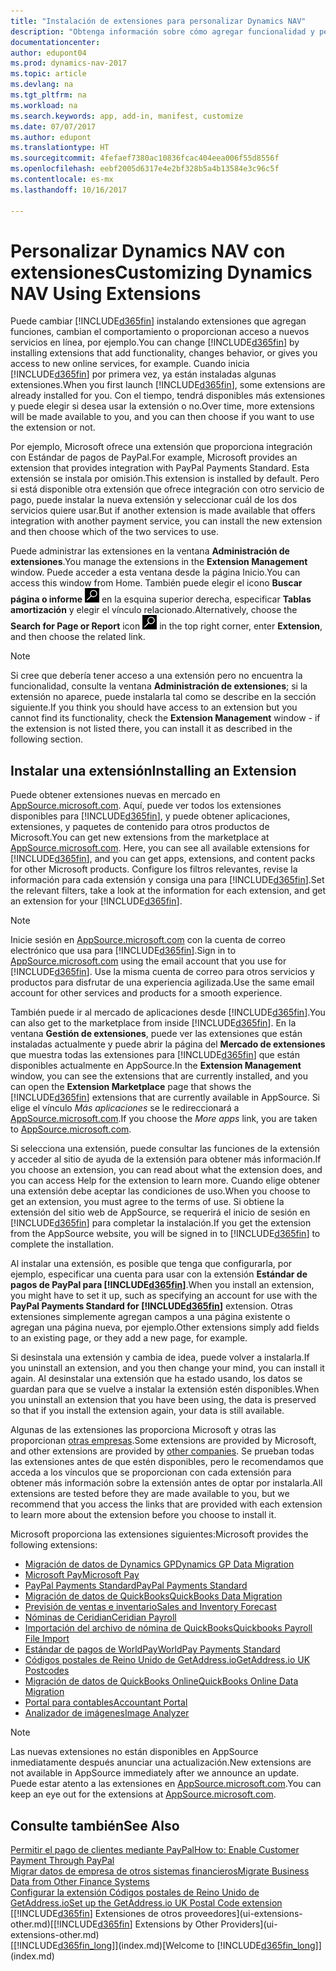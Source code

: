 ```yaml
---
title: "Instalación de extensiones para personalizar Dynamics NAV"
description: "Obtenga información sobre cómo agregar funcionalidad y personalizar Dynamics NAV mediante la instalación de extensiones."
documentationcenter: 
author: edupont04
ms.prod: dynamics-nav-2017
ms.topic: article
ms.devlang: na
ms.tgt_pltfrm: na
ms.workload: na
ms.search.keywords: app, add-in, manifest, customize
ms.date: 07/07/2017
ms.author: edupont
ms.translationtype: HT
ms.sourcegitcommit: 4fefaef7380ac10836fcac404eea006f55d8556f
ms.openlocfilehash: eebf2005d6317e4e2bf328b5a4b13584e3c96c5f
ms.contentlocale: es-mx
ms.lasthandoff: 10/16/2017

---
```

# <a name="customizing-dynamics-nav-using-extensions"></a><span data-ttu-id="15446-103">Personalizar Dynamics NAV con extensiones</span><span class="sxs-lookup"><span data-stu-id="15446-103">Customizing Dynamics NAV Using Extensions</span></span>
<span data-ttu-id="15446-104">Puede cambiar [!INCLUDE[d365fin](includes/d365fin_md.md)] instalando extensiones que agregan funciones, cambian el comportamiento o proporcionan acceso a nuevos servicios en línea, por ejemplo.</span><span class="sxs-lookup"><span data-stu-id="15446-104">You can change [!INCLUDE[d365fin](includes/d365fin_md.md)] by installing extensions that add functionality, changes behavior, or gives you access to new online services, for example.</span></span>
<span data-ttu-id="15446-105">Cuando inicia [!INCLUDE[d365fin](includes/d365fin_md.md)] por primera vez, ya están instaladas algunas extensiones.</span><span class="sxs-lookup"><span data-stu-id="15446-105">When you first launch [!INCLUDE[d365fin](includes/d365fin_md.md)], some extensions are already installed for you.</span></span> <span data-ttu-id="15446-106">Con el tiempo, tendrá disponibles más extensiones y puede elegir si desea usar la extensión o no.</span><span class="sxs-lookup"><span data-stu-id="15446-106">Over time, more extensions will be made available to you, and you can then choose if you want to use the extension or not.</span></span>

<span data-ttu-id="15446-107">Por ejemplo, Microsoft ofrece una extensión que proporciona integración con Estándar de pagos de PayPal.</span><span class="sxs-lookup"><span data-stu-id="15446-107">For example, Microsoft provides an extension that provides integration with PayPal Payments Standard.</span></span> <span data-ttu-id="15446-108">Esta extensión se instala por omisión.</span><span class="sxs-lookup"><span data-stu-id="15446-108">This extension is installed by default.</span></span>
<span data-ttu-id="15446-109">Pero si está disponible otra extensión que ofrece integración con otro servicio de pago, puede instalar la nueva extensión y seleccionar cuál de los dos servicios quiere usar.</span><span class="sxs-lookup"><span data-stu-id="15446-109">But if another extension is made available that offers integration with another payment service, you can install the new extension and then choose which of the two services to use.</span></span>  

<span data-ttu-id="15446-110">Puede administrar las extensiones en la ventana **Administración de extensiones**.</span><span class="sxs-lookup"><span data-stu-id="15446-110">You manage the extensions in the **Extension Management** window.</span></span> <span data-ttu-id="15446-111">Puede acceder a esta ventana desde la página Inicio.</span><span class="sxs-lookup"><span data-stu-id="15446-111">You can access this window from Home.</span></span> <span data-ttu-id="15446-112">También puede elegir el icono **Buscar página o informe** ![Buscar página o informe](media/ui-search/search_small.png "Icono Buscar página o informe") en la esquina superior derecha, especificar **Tablas amortización** y elegir el vínculo relacionado.</span><span class="sxs-lookup"><span data-stu-id="15446-112">Alternatively, choose the **Search for Page or Report** icon ![Search for Page or Report](media/ui-search/search_small.png "Search for Page or Report icon") in the top right corner, enter **Extension**, and then choose the related link.</span></span>  

> [!NOTE]  
>   <span data-ttu-id="15446-113">Si cree que debería tener acceso a una extensión pero no encuentra la funcionalidad, consulte la ventana **Administración de extensiones**; si la extensión no aparece, puede instalarla tal como se describe en la sección siguiente.</span><span class="sxs-lookup"><span data-stu-id="15446-113">If you think you should have access to an extension but you cannot find its functionality, check the **Extension Management** window - if the extension is not listed there, you can install it as described in the following section.</span></span>  

## <a name="installing-an-extension"></a><span data-ttu-id="15446-114">Instalar una extensión</span><span class="sxs-lookup"><span data-stu-id="15446-114">Installing an Extension</span></span>
<span data-ttu-id="15446-115">Puede obtener extensiones nuevas en mercado en [AppSource.microsoft.com](https://appsource.microsoft.com/en-us/marketplace/apps?product=dynamics-365%3Bdynamics-365-for-financials&page=1). Aquí, puede ver todos los extensiones disponibles para [!INCLUDE[d365fin](includes/d365fin_md.md)], y puede obtener aplicaciones, extensiones, y paquetes de contenido para otros productos de Microsoft.</span><span class="sxs-lookup"><span data-stu-id="15446-115">You can get new extensions from the marketplace at [AppSource.microsoft.com](https://appsource.microsoft.com/en-us/marketplace/apps?product=dynamics-365%3Bdynamics-365-for-financials&page=1). Here, you can see all available extensions for [!INCLUDE[d365fin](includes/d365fin_md.md)], and you can get apps, extensions, and content packs for other Microsoft products.</span></span> <span data-ttu-id="15446-116">Configure los filtros relevantes, revise la información para cada extensión y consiga una para [!INCLUDE[d365fin](includes/d365fin_md.md)].</span><span class="sxs-lookup"><span data-stu-id="15446-116">Set the relevant filters, take a look at the information for each extension, and get an extension for your [!INCLUDE[d365fin](includes/d365fin_md.md)].</span></span>  
> [!NOTE]  
>   <span data-ttu-id="15446-117">Inicie sesión en [AppSource.microsoft.com](https://appsource.microsoft.com/) con la cuenta de correo electrónico que usa para [!INCLUDE[d365fin](includes/d365fin_md.md)].</span><span class="sxs-lookup"><span data-stu-id="15446-117">Sign in to [AppSource.microsoft.com](https://appsource.microsoft.com/) using the email account that you use for [!INCLUDE[d365fin](includes/d365fin_md.md)].</span></span> <span data-ttu-id="15446-118">Use la misma cuenta de correo para otros servicios y productos para disfrutar de una experiencia agilizada.</span><span class="sxs-lookup"><span data-stu-id="15446-118">Use the same email account for other services and products for a smooth experience.</span></span>  

<span data-ttu-id="15446-119">También puede ir al mercado de aplicaciones desde [!INCLUDE[d365fin](includes/d365fin_md.md)].</span><span class="sxs-lookup"><span data-stu-id="15446-119">You can also get to the marketplace from inside [!INCLUDE[d365fin](includes/d365fin_md.md)].</span></span> <span data-ttu-id="15446-120">En la ventana **Gestión de extensiones**, puede ver las extensiones que están instaladas actualmente y puede abrir la página del **Mercado de extensiones** que muestra todas las extensiones para [!INCLUDE[d365fin](includes/d365fin_md.md)] que están disponibles actualmente en AppSource.</span><span class="sxs-lookup"><span data-stu-id="15446-120">In the **Extension Management** window, you can see the extensions that are currently installed, and you can open the **Extension Marketplace** page that shows the [!INCLUDE[d365fin](includes/d365fin_md.md)] extensions that are currently available in AppSource.</span></span> <span data-ttu-id="15446-121">Si elige el vínculo *Más aplicaciones* se le redireccionará a [AppSource.microsoft.com](https://appsource.microsoft.com/en-us/marketplace/apps?product=dynamics-365%3Bdynamics-365-for-financials&page=1).</span><span class="sxs-lookup"><span data-stu-id="15446-121">If you choose the *More apps* link, you are taken to [AppSource.microsoft.com](https://appsource.microsoft.com/en-us/marketplace/apps?product=dynamics-365%3Bdynamics-365-for-financials&page=1).</span></span>  

<span data-ttu-id="15446-122">Si selecciona una extensión, puede consultar las funciones de la extensión y acceder al sitio de ayuda de la extensión para obtener más información.</span><span class="sxs-lookup"><span data-stu-id="15446-122">If you choose an extension, you can read about what the extension does, and you can access Help for the extension to learn more.</span></span> <span data-ttu-id="15446-123">Cuando elige obtener una extensión debe aceptar las condiciones de uso.</span><span class="sxs-lookup"><span data-stu-id="15446-123">When you choose to get an extension, you must agree to the terms of use.</span></span> <span data-ttu-id="15446-124">Si obtiene la extensión del sitio web de AppSource, se requerirá el inicio de sesión en [!INCLUDE[d365fin](includes/d365fin_md.md)] para completar la instalación.</span><span class="sxs-lookup"><span data-stu-id="15446-124">If you get the extension from the AppSource website, you will be signed in to [!INCLUDE[d365fin](includes/d365fin_md.md)] to complete the installation.</span></span>  

<span data-ttu-id="15446-125">Al instalar una extensión, es posible que tenga que configurarla, por ejemplo, especificar una cuenta para usar con la extensión **Estándar de pagos de PayPal para [!INCLUDE[d365fin](includes/d365fin_md.md)]**.</span><span class="sxs-lookup"><span data-stu-id="15446-125">When you install an extension, you might have to set it up, such as specifying an account for use with the **PayPal Payments Standard for [!INCLUDE[d365fin](includes/d365fin_md.md)]** extension.</span></span>
<span data-ttu-id="15446-126">Otras extensiones simplemente agregan campos a una página existente o agregan una página nueva, por ejemplo.</span><span class="sxs-lookup"><span data-stu-id="15446-126">Other extensions simply add fields to an existing page, or they add a new page, for example.</span></span>   

<span data-ttu-id="15446-127">Si desinstala una extensión y cambia de idea, puede volver a instalarla.</span><span class="sxs-lookup"><span data-stu-id="15446-127">If you uninstall an extension, and you then change your mind, you can install it again.</span></span> <span data-ttu-id="15446-128">Al desinstalar una extensión que ha estado usando, los datos se guardan para que se vuelve a instalar la extensión estén disponibles.</span><span class="sxs-lookup"><span data-stu-id="15446-128">When you uninstall an extension that you have been using, the data is preserved so that if you install the extension again, your data is still available.</span></span>  

<span data-ttu-id="15446-129">Algunas de las extensiones las proporciona Microsoft y otras las proporcionan [otras empresas](ui-extensions-other.md).</span><span class="sxs-lookup"><span data-stu-id="15446-129">Some extensions are provided by Microsoft, and other extensions are provided by [other companies](ui-extensions-other.md).</span></span> <span data-ttu-id="15446-130">Se prueban todas las extensiones antes de que estén disponibles, pero le recomendamos que acceda a los vínculos que se proporcionan con cada extensión para obtener más información sobre la extensión antes de optar por instalarla.</span><span class="sxs-lookup"><span data-stu-id="15446-130">All extensions are tested before they are made available to you, but we recommend that you access the links that are provided with each extension to learn more about the extension before you choose to install it.</span></span>  

<span data-ttu-id="15446-131">Microsoft proporciona las extensiones siguientes:</span><span class="sxs-lookup"><span data-stu-id="15446-131">Microsoft provides the following extensions:</span></span>  

* [<span data-ttu-id="15446-132">Migración de datos de Dynamics GP</span><span class="sxs-lookup"><span data-stu-id="15446-132">Dynamics GP Data Migration</span></span>](ui-extensions-dynamicsgp-data-migration.md)  
* [<span data-ttu-id="15446-133">Microsoft Pay</span><span class="sxs-lookup"><span data-stu-id="15446-133">Microsoft Pay</span></span>](ui-extensions-microsoft-pay-payments.md)
* [<span data-ttu-id="15446-134">PayPal Payments Standard</span><span class="sxs-lookup"><span data-stu-id="15446-134">PayPal Payments Standard</span></span>](ui-extensions-paypal-payments-standard.md)  
* [<span data-ttu-id="15446-135">Migración de datos de QuickBooks</span><span class="sxs-lookup"><span data-stu-id="15446-135">QuickBooks Data Migration</span></span>](ui-extensions-quickbooks-data-migration.md)  
* [<span data-ttu-id="15446-136">Previsión de ventas e inventario</span><span class="sxs-lookup"><span data-stu-id="15446-136">Sales and Inventory Forecast</span></span>](ui-extensions-sales-forecast.md)  
* [<span data-ttu-id="15446-137">Nóminas de Ceridian</span><span class="sxs-lookup"><span data-stu-id="15446-137">Ceridian Payroll</span></span>](ui-extensions-ceridian-payroll.md)  
* [<span data-ttu-id="15446-138">Importación del archivo de nómina de QuickBooks</span><span class="sxs-lookup"><span data-stu-id="15446-138">Quickbooks Payroll File Import</span></span>](ui-extensions-quickbooks-payroll.md)  
* [<span data-ttu-id="15446-139">Estándar de pagos de WorldPay</span><span class="sxs-lookup"><span data-stu-id="15446-139">WorldPay Payments Standard</span></span>](ui-extensions-worldpay-payments-standard.md)
* [<span data-ttu-id="15446-140">Códigos postales de Reino Unido de GetAddress.io</span><span class="sxs-lookup"><span data-stu-id="15446-140">GetAddress.io UK Postcodes</span></span>](ui-extensions-getaddressio.md)
* [<span data-ttu-id="15446-141">Migración de datos de QuickBooks Online</span><span class="sxs-lookup"><span data-stu-id="15446-141">QuickBooks Online Data Migration</span></span>](ui-extensions-quickbooks-online-data-migration.md)
* [<span data-ttu-id="15446-142">Portal para contables</span><span class="sxs-lookup"><span data-stu-id="15446-142">Accountant Portal</span></span>](ui-extensions-accountant-portal.md)  
* [<span data-ttu-id="15446-143">Analizador de imágenes</span><span class="sxs-lookup"><span data-stu-id="15446-143">Image Analyzer</span></span>](ui-extensions-image-analyzer.md)

> [!NOTE]  
>  <span data-ttu-id="15446-144">Las nuevas extensiones no están disponibles en AppSource inmediatamente después anunciar una actualización.</span><span class="sxs-lookup"><span data-stu-id="15446-144">New extensions are not available in AppSource immediately after we announce an update.</span></span> <span data-ttu-id="15446-145">Puede estar atento a las extensiones en [AppSource.microsoft.com](https://appsource.microsoft.com/en-us/marketplace/apps?product=dynamics-365%3Bdynamics-365-for-financials&page=1).</span><span class="sxs-lookup"><span data-stu-id="15446-145">You can keep an eye out for the extensions at  [AppSource.microsoft.com](https://appsource.microsoft.com/en-us/marketplace/apps?product=dynamics-365%3Bdynamics-365-for-financials&page=1).</span></span>

## <a name="see-also"></a><span data-ttu-id="15446-146">Consulte también</span><span class="sxs-lookup"><span data-stu-id="15446-146">See Also</span></span>
[<span data-ttu-id="15446-147">Permitir el pago de clientes mediante PayPal</span><span class="sxs-lookup"><span data-stu-id="15446-147">How to: Enable Customer Payment Through PayPal</span></span>](sales-how-enable-payment-service-extensions.md)  
[<span data-ttu-id="15446-148">Migrar datos de empresa de otros sistemas financieros</span><span class="sxs-lookup"><span data-stu-id="15446-148">Migrate Business Data from Other Finance Systems</span></span>](upload-data.md)  
[<span data-ttu-id="15446-149">Configurar la extensión Códigos postales de Reino Unido de GetAddress.io</span><span class="sxs-lookup"><span data-stu-id="15446-149">Set up the GetAddress.io UK Postal Code extension</span></span>](LocalFunctionality/UnitedKingdom/uk-setup-postal-code-service.md)  
<span data-ttu-id="15446-150">[[!INCLUDE[d365fin](includes/d365fin_md.md)] Extensiones de otros proveedores](ui-extensions-other.md)</span><span class="sxs-lookup"><span data-stu-id="15446-150">[[!INCLUDE[d365fin](includes/d365fin_md.md)] Extensions by Other Providers](ui-extensions-other.md)</span></span>  
<span data-ttu-id="15446-151">[[!INCLUDE[d365fin_long](includes/d365fin_long_md.md)]](index.md)</span><span class="sxs-lookup"><span data-stu-id="15446-151">[Welcome to [!INCLUDE[d365fin_long](includes/d365fin_long_md.md)]](index.md)</span></span>  

##

